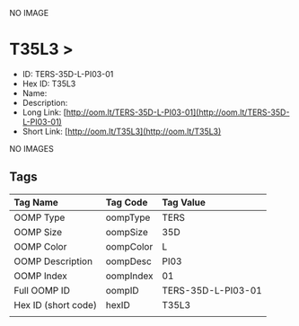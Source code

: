 


  
NO IMAGE  
# T35L3 > 

- ID: TERS-35D-L-PI03-01
- Hex ID: T35L3
- Name: 
- Description: 
- Long Link: [http://oom.lt/TERS-35D-L-PI03-01](http://oom.lt/TERS-35D-L-PI03-01)
- Short Link: [http://oom.lt/T35L3](http://oom.lt/T35L3)
  
NO IMAGES  
## Tags
  

|Tag Name|Tag Code|Tag Value|
| :--- | :--- | :--- |
|OOMP Type|oompType|TERS|
|OOMP Size|oompSize|35D|
|OOMP Color|oompColor|L|
|OOMP Description|oompDesc|PI03|
|OOMP Index|oompIndex|01|
|Full OOMP ID|oompID|TERS-35D-L-PI03-01|
|Hex ID (short code)|hexID|T35L3|
||||
